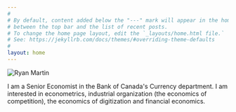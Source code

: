 ```yaml
---
#
# By default, content added below the "---" mark will appear in the home page
# between the top bar and the list of recent posts.
# To change the home page layout, edit the `_layouts/home.html file.`
# See: https://jekyllrb.com/docs/themes/#overriding-theme-defaults
#
layout: home
---
```


<div class="article2cl">
<img src="{{ site.baseurl }}/assets/pictures/RyanMartinPhoto1.jpg" style="max-width: 200px;"
      alt="Ryan Martin" class="center" /> <br />

<p> <span class="nobr"> I am a Senior Economist in the Bank of Canada's Currency department. I am interested in econometrics, industrial organization (the economics of competition), the economics of digitization and financial economics.  </span></p> 
      
</div>



